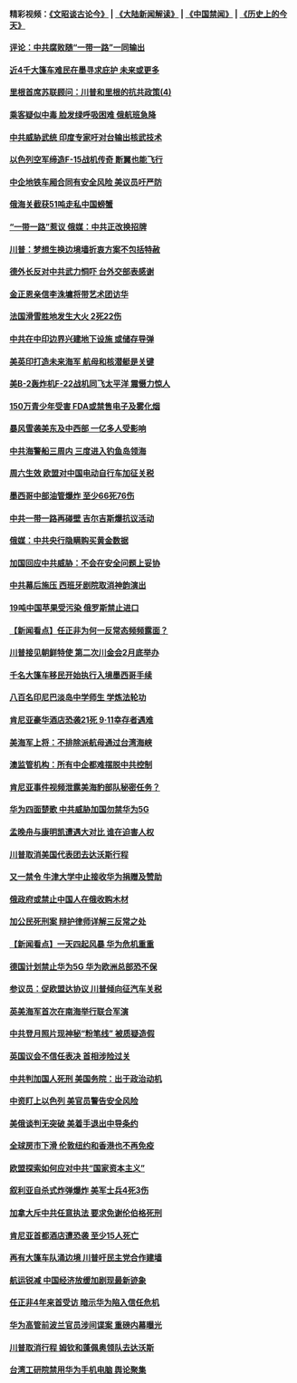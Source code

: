 #### 精彩视频：[《文昭谈古论今》](https://github.com/gfw-breaker/wenzhao/blob/master/README.md?t=01212130) | [《大陆新闻解读》](https://github.com/gfw-breaker/ntdtv-comedy/blob/master/README.md?t=01212130) | [《中国禁闻》](https://github.com/gfw-breaker/ntdtv-news/blob/master/README.md?t=01212130) | [《历史上的今天》](https://github.com/gfw-breaker/today-in-history/blob/master/README.md?t=01212130) 

#### [评论：中共腐败随“一带一路”一同输出](../pages/nsc418/n10992228.md?t=01212130) 

#### [近4千大篷车难民在墨寻求庇护 未来或更多](../pages/nsc418/n10991987.md?t=01212130) 

#### [里根首席苏联顾问：川普和里根的抗共政策(4)](../pages/nsc418/n10948163.md?t=01212130) 

#### [乘客疑似中毒 脸发绿呼吸困难 俄航班急降](../pages/nsc418/n10991551.md?t=01212130) 

#### [中共威胁武统 印度专家吁对台输出核武技术](../pages/nsc418/n10991334.md?t=01212130) 

#### [以色列空军缔造F-15战机传奇 断翼也能飞行](../pages/nsc418/n10990876.md?t=01212130) 

#### [中企地铁车厢合同有安全风险 美议员吁严防](../pages/nsc418/n10989908.md?t=01212130) 

#### [俄海关截获51吨走私中国螃蟹](../pages/nsc418/n10989902.md?t=01212130) 

#### [“一带一路”惹议 俄媒：中共正改换招牌](../pages/nsc418/n10989973.md?t=01212130) 

#### [川普：梦想生换边境墙折衷方案不包括特赦](../pages/nsc418/n10989992.md?t=01212130) 

#### [德外长反对中共武力恫吓 台外交部表感谢](../pages/nsc418/n10989626.md?t=01212130) 

#### [金正恩亲信李洙墉将带艺术团访华](../pages/nsc418/n10989769.md?t=01212130) 

#### [法国滑雪胜地发生大火 2死22伤](../pages/nsc418/n10989566.md?t=01212130) 

#### [中共在中印边界兴建地下设施 或储存导弹](../pages/nsc418/n10988979.md?t=01212130) 

#### [美英印打造未来海军 航母和核潜艇是关键](../pages/nsc418/n10940648.md?t=01212130) 

#### [美B-2轰炸机F-22战机同飞太平洋 震慑力惊人](../pages/nsc418/n10988582.md?t=01212130) 

#### [150万青少年受害 FDA或禁售电子及雾化烟](../pages/nsc418/n10988186.md?t=01212130) 

#### [暴风雪袭美东及中西部 一亿多人受影响](../pages/nsc418/n10988131.md?t=01212130) 

#### [中共海警船三周内 三度进入钓鱼岛领海](../pages/nsc418/n10987956.md?t=01212130) 

#### [周六生效 欧盟对中国电动自行车加征关税](../pages/nsc418/n10987637.md?t=01212130) 

#### [墨西哥中部油管爆炸 至少66死76伤](../pages/nsc418/n10986971.md?t=01212130) 

#### [中共一带一路再碰壁 吉尔吉斯爆抗议活动](../pages/nsc418/n10986292.md?t=01212130) 

#### [俄媒：中共央行隐瞒购买黄金数据](../pages/nsc418/n10986524.md?t=01212130) 

#### [加国回应中共威胁：不会在安全问题上妥协](../pages/nsc418/n10986394.md?t=01212130) 

#### [中共幕后施压 西班牙剧院取消神韵演出](../pages/nsc418/n10986035.md?t=01212130) 

#### [19吨中国苹果受污染 俄罗斯禁止进口](../pages/nsc418/n10986333.md?t=01212130) 

#### [【新闻看点】任正非为何一反常态频频露面？](../pages/nsc418/n10986037.md?t=01212130) 

#### [川普接见朝鲜特使 第二次川金会2月底举办](../pages/nsc418/n10986216.md?t=01212130) 

#### [千名大篷车移民开始执行入境墨西哥手续](../pages/nsc418/n10986204.md?t=01212130) 

#### [八百名印尼巴淡岛中学师生 学炼法轮功](../pages/nsc418/n10985542.md?t=01212130) 

#### [肯尼亚豪华酒店恐袭21死 9·11幸存者遇难](../pages/nsc418/n10985445.md?t=01212130) 

#### [美海军上将：不排除派航母通过台湾海峡](../pages/nsc418/n10984943.md?t=01212130) 

#### [澳监管机构：所有中企都难摆脱中共控制](../pages/nsc418/n10983591.md?t=01212130) 

#### [肯尼亚事件视频泄露美海豹部队秘密任务？](../pages/nsc418/n10984543.md?t=01212130) 

#### [华为四面楚歌 中共威胁加国勿禁华为5G](../pages/nsc418/n10983787.md?t=01212130) 

#### [孟晚舟与康明凯遭遇大对比 谁在迫害人权](../pages/nsc418/n10983804.md?t=01212130) 

#### [川普取消美国代表团去达沃斯行程](../pages/nsc418/n10983718.md?t=01212130) 

#### [又一禁令 牛津大学中止接收华为捐赠及赞助](../pages/nsc418/n10983708.md?t=01212130) 

#### [俄政府或禁止中国人在俄收购木材](../pages/nsc418/n10983547.md?t=01212130) 

#### [加公民死刑案 辩护律师详解三反常之处](../pages/nsc418/n10983300.md?t=01212130) 

#### [【新闻看点】一天四起风暴 华为危机重重](../pages/nsc418/n10983081.md?t=01212130) 

#### [德国计划禁止华为5G 华为欧洲总部恐不保](../pages/nsc418/n10982951.md?t=01212130) 

#### [参议员：促欧盟达协议 川普倾向征汽车关税](../pages/nsc418/n10982456.md?t=01212130) 

#### [英美海军首次在南海举行联合军演](../pages/nsc418/n10981956.md?t=01212130) 

#### [中共登月照片现神秘“粉笔线” 被质疑造假](../pages/nsc418/n10980652.md?t=01212130) 

#### [英国议会不信任表决 首相涉险过关](../pages/nsc418/n10980536.md?t=01212130) 

#### [中共判加国人死刑 美国务院：出于政治动机](../pages/nsc418/n10980469.md?t=01212130) 

#### [中资盯上以色列 美官员警告安全风险](../pages/nsc418/n10980214.md?t=01212130) 

#### [美俄谈判无突破 美着手退出中导条约](../pages/nsc418/n10980207.md?t=01212130) 

#### [全球房市下滑 伦敦纽约和香港也不再免疫](../pages/nsc418/n10979837.md?t=01212130) 

#### [欧盟探索如何应对中共“国家资本主义”](../pages/nsc418/n10979979.md?t=01212130) 

#### [叙利亚自杀式炸弹爆炸 美军士兵4死3伤](../pages/nsc418/n10979913.md?t=01212130) 

#### [加拿大斥中共任意执法 要求免谢伦伯格死刑](../pages/nsc418/n10979429.md?t=01212130) 

#### [肯尼亚首都酒店遭恐袭 至少15人死亡](../pages/nsc418/n10978342.md?t=01212130) 

#### [再有大篷车队涌边境 川普吁民主党合作建墙](../pages/nsc418/n10978161.md?t=01212130) 

#### [航运锐减 中国经济放缓加剧现最新迹象](../pages/nsc418/n10978088.md?t=01212130) 

#### [任正非4年来首受访 暗示华为陷入信任危机](../pages/nsc418/n10977688.md?t=01212130) 

#### [华为高管前波兰官员涉间谍案 重磅内幕曝光](../pages/nsc418/n10978092.md?t=01212130) 

#### [川普取消行程 姆钦和蓬佩奥领队去达沃斯](../pages/nsc418/n10977828.md?t=01212130) 

#### [台湾工研院禁用华为手机电脑 舆论聚集](../pages/nsc418/n10977350.md?t=01212130) 

